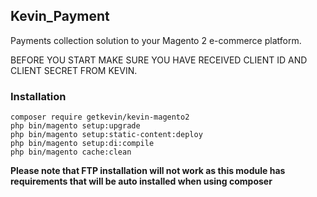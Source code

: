 ## Kevin_Payment

Payments collection solution to your Magento 2 e-commerce platform.

BEFORE YOU START MAKE SURE YOU HAVE RECEIVED CLIENT ID AND CLIENT SECRET FROM KEVIN.

### Installation
```
composer require getkevin/kevin-magento2
php bin/magento setup:upgrade
php bin/magento setup:static-content:deploy
php bin/magento setup:di:compile
php bin/magento cache:clean
```
**Please note that FTP installation will not work as this module has requirements that will be auto installed when using composer**
